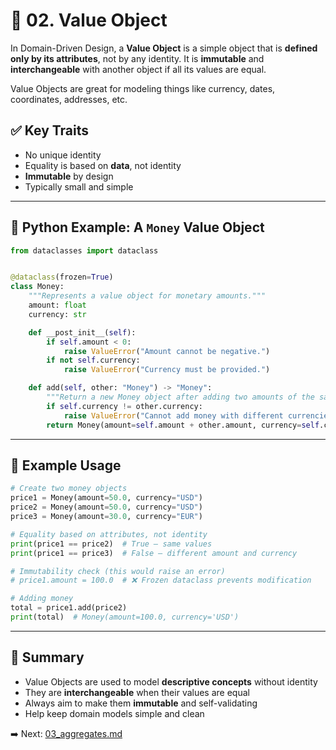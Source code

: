 # 🧾 02. Value Object

In Domain-Driven Design, a **Value Object** is a simple object that is **defined only by its attributes**, not by any identity. It is **immutable** and **interchangeable** with another object if all its values are equal.

Value Objects are great for modeling things like currency, dates, coordinates, addresses, etc.

## ✅ Key Traits

- No unique identity
- Equality is based on **data**, not identity
- **Immutable** by design
- Typically small and simple

---

## 🧠 Python Example: A `Money` Value Object

```python
from dataclasses import dataclass


@dataclass(frozen=True)
class Money:
    """Represents a value object for monetary amounts."""
    amount: float
    currency: str

    def __post_init__(self):
        if self.amount < 0:
            raise ValueError("Amount cannot be negative.")
        if not self.currency:
            raise ValueError("Currency must be provided.")

    def add(self, other: "Money") -> "Money":
        """Return a new Money object after adding two amounts of the same currency."""
        if self.currency != other.currency:
            raise ValueError("Cannot add money with different currencies.")
        return Money(amount=self.amount + other.amount, currency=self.currency)
```

---

## 🧪 Example Usage

```python
# Create two money objects
price1 = Money(amount=50.0, currency="USD")
price2 = Money(amount=50.0, currency="USD")
price3 = Money(amount=30.0, currency="EUR")

# Equality based on attributes, not identity
print(price1 == price2)  # True — same values
print(price1 == price3)  # False — different amount and currency

# Immutability check (this would raise an error)
# price1.amount = 100.0  # ❌ Frozen dataclass prevents modification

# Adding money
total = price1.add(price2)
print(total)  # Money(amount=100.0, currency='USD')
```

---

## 📌 Summary

* Value Objects are used to model **descriptive concepts** without identity
* They are **interchangeable** when their values are equal
* Always aim to make them **immutable** and self-validating
* Help keep domain models simple and clean

➡️ Next: [03_aggregates.md](./03_aggregates.md)

